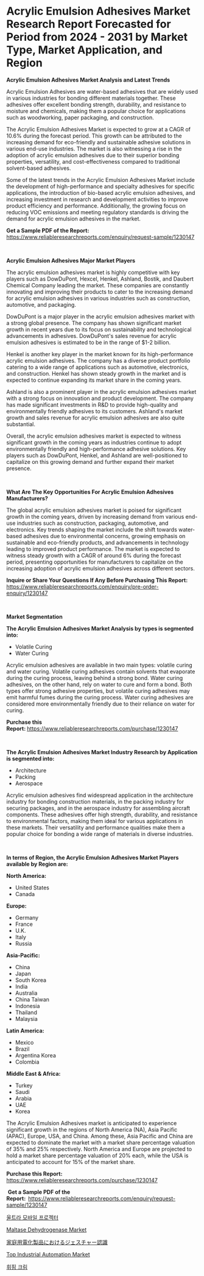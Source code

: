 <p><h1>Acrylic Emulsion Adhesives Market Research Report Forecasted for Period from 2024 -  2031 by Market Type, Market Application, and Region</h1></p><p><strong>Acrylic Emulsion Adhesives Market Analysis and Latest Trends</strong></p>
<p><p>Acrylic Emulsion Adhesives are water-based adhesives that are widely used in various industries for bonding different materials together. These adhesives offer excellent bonding strength, durability, and resistance to moisture and chemicals, making them a popular choice for applications such as woodworking, paper packaging, and construction.</p><p>The Acrylic Emulsion Adhesives Market is expected to grow at a CAGR of 10.6% during the forecast period. This growth can be attributed to the increasing demand for eco-friendly and sustainable adhesive solutions in various end-use industries. The market is also witnessing a rise in the adoption of acrylic emulsion adhesives due to their superior bonding properties, versatility, and cost-effectiveness compared to traditional solvent-based adhesives.</p><p>Some of the latest trends in the Acrylic Emulsion Adhesives Market include the development of high-performance and specialty adhesives for specific applications, the introduction of bio-based acrylic emulsion adhesives, and increasing investment in research and development activities to improve product efficiency and performance. Additionally, the growing focus on reducing VOC emissions and meeting regulatory standards is driving the demand for acrylic emulsion adhesives in the market.</p></p>
<p><strong>Get a Sample PDF of the Report:&nbsp;</strong> <a href="https://www.reliableresearchreports.com/enquiry/request-sample/1230147">https://www.reliableresearchreports.com/enquiry/request-sample/1230147</a></p>
<p>&nbsp;</p>
<p><strong>Acrylic Emulsion Adhesives Major Market Players</strong></p>
<p><p>The acrylic emulsion adhesives market is highly competitive with key players such as DowDuPont, Hexcel, Henkel, Ashland, Bostik, and Daubert Chemical Company leading the market. These companies are constantly innovating and improving their products to cater to the increasing demand for acrylic emulsion adhesives in various industries such as construction, automotive, and packaging.</p><p>DowDuPont is a major player in the acrylic emulsion adhesives market with a strong global presence. The company has shown significant market growth in recent years due to its focus on sustainability and technological advancements in adhesives. DowDuPont's sales revenue for acrylic emulsion adhesives is estimated to be in the range of $1-2 billion.</p><p>Henkel is another key player in the market known for its high-performance acrylic emulsion adhesives. The company has a diverse product portfolio catering to a wide range of applications such as automotive, electronics, and construction. Henkel has shown steady growth in the market and is expected to continue expanding its market share in the coming years.</p><p>Ashland is also a prominent player in the acrylic emulsion adhesives market with a strong focus on innovation and product development. The company has made significant investments in R&D to provide high-quality and environmentally friendly adhesives to its customers. Ashland's market growth and sales revenue for acrylic emulsion adhesives are also quite substantial.</p><p>Overall, the acrylic emulsion adhesives market is expected to witness significant growth in the coming years as industries continue to adopt environmentally friendly and high-performance adhesive solutions. Key players such as DowDuPont, Henkel, and Ashland are well-positioned to capitalize on this growing demand and further expand their market presence.</p></p>
<p>&nbsp;</p>
<p><strong>What Are The Key Opportunities For Acrylic Emulsion Adhesives Manufacturers?</strong></p>
<p><p>The global acrylic emulsion adhesives market is poised for significant growth in the coming years, driven by increasing demand from various end-use industries such as construction, packaging, automotive, and electronics. Key trends shaping the market include the shift towards water-based adhesives due to environmental concerns, growing emphasis on sustainable and eco-friendly products, and advancements in technology leading to improved product performance. The market is expected to witness steady growth with a CAGR of around 6% during the forecast period, presenting opportunities for manufacturers to capitalize on the increasing adoption of acrylic emulsion adhesives across different sectors.</p></p>
<p><strong>Inquire or Share Your Questions If Any Before Purchasing This Report:</strong> <a href="https://www.reliableresearchreports.com/enquiry/pre-order-enquiry/1230147">https://www.reliableresearchreports.com/enquiry/pre-order-enquiry/1230147</a></p>
<p>&nbsp;</p>
<p><strong>Market Segmentation</strong></p>
<p><strong>The Acrylic Emulsion Adhesives Market Analysis by types is segmented into:</strong></p>
<p><ul><li>Volatile Curing</li><li>Water Curing</li></ul></p>
<p><p>Acrylic emulsion adhesives are available in two main types: volatile curing and water curing. Volatile curing adhesives contain solvents that evaporate during the curing process, leaving behind a strong bond. Water curing adhesives, on the other hand, rely on water to cure and form a bond. Both types offer strong adhesive properties, but volatile curing adhesives may emit harmful fumes during the curing process. Water curing adhesives are considered more environmentally friendly due to their reliance on water for curing.</p></p>
<p><strong>Purchase this Report:&nbsp;</strong><a href="https://www.reliableresearchreports.com/purchase/1230147">https://www.reliableresearchreports.com/purchase/1230147</a></p>
<p>&nbsp;</p>
<p><strong>The Acrylic Emulsion Adhesives Market Industry Research by Application is segmented into:</strong></p>
<p><ul><li>Architecture</li><li>Packing</li><li>Aerospace</li></ul></p>
<p><p>Acrylic emulsion adhesives find widespread application in the architecture industry for bonding construction materials, in the packing industry for securing packages, and in the aerospace industry for assembling aircraft components. These adhesives offer high strength, durability, and resistance to environmental factors, making them ideal for various applications in these markets. Their versatility and performance qualities make them a popular choice for bonding a wide range of materials in diverse industries.</p></p>
<p>&nbsp;</p>
<p><strong>In terms of Region, the Acrylic Emulsion Adhesives Market Players available by Region are:</strong></p>
<p>
    <p> <strong> North America: </strong>
        <ul>
            <li>United States</li>
            <li>Canada</li>
        </ul>
        </p> 
    <p> <strong> Europe: </strong>
        <ul>
            <li>Germany</li>
            <li>France</li>
            <li>U.K.</li>
            <li>Italy</li>
            <li>Russia</li>
        </ul>
        </p> 
    <p> <strong> Asia-Pacific: </strong>
        <ul>
            <li>China</li>
            <li>Japan</li>
            <li>South Korea</li>
            <li>India</li>
            <li>Australia</li>
            <li>China Taiwan</li>
            <li>Indonesia</li>
            <li>Thailand</li>
            <li>Malaysia</li>
        </ul>
        </p> 
    <p> <strong> Latin America: </strong>
        <ul>
            <li>Mexico</li>
            <li>Brazil</li>
            <li>Argentina Korea</li>
            <li>Colombia</li>
        </ul>
        </p> 
    <p> <strong> Middle East & Africa: </strong>
        <ul>
            <li>Turkey</li>
            <li>Saudi</li>
            <li>Arabia</li>
            <li>UAE</li>
            <li>Korea</li>
        </ul>
    </p>
    </p>
<p><p>The Acrylic Emulsion Adhesives market is anticipated to experience significant growth in the regions of North America (NA), Asia Pacific (APAC), Europe, USA, and China. Among these, Asia Pacific and China are expected to dominate the market with a market share percentage valuation of 35% and 25% respectively. North America and Europe are projected to hold a market share percentage valuation of 20% each, while the USA is anticipated to account for 15% of the market share.</p></p>
<p><strong>Purchase this Report: </strong><a href="https://www.reliableresearchreports.com/purchase/1230147">https://www.reliableresearchreports.com/purchase/1230147</a></p>
<p>&nbsp;<strong>Get a Sample PDF of the Report:&nbsp;&nbsp;</strong><a href="https://www.reliableresearchreports.com/enquiry/request-sample/1230147">https://www.reliableresearchreports.com/enquiry/request-sample/1230147</a></p>
<p><strong></strong></p>
<p><p><a href="https://github.com/bunxhcci35271755/Market-Research-Report-List-1/blob/main/5315673768.md">울트라 모바일 프로젝터</a></p><p><a href="https://github.com/derrinmiltonellis35gcl/Market-Research-Report-List-1/blob/main/maltase-dehydrogenase-market.md">Maltase Dehydrogenase Market</a></p><p><a href="https://github.com/hwbcz413288296/Market-Research-Report-List-1/blob/main/86399711077.md">家庭用電化製品におけるジェスチャー認識</a></p><p><a href="https://issuu.com/reportprime-2/docs/top-industrial-automation-market-size-2030.pptx">Top Industrial Automation Market</a></p><p><a href="https://github.com/fredrickeglers/Market-Research-Report-List-1/blob/main/4015097769.md">휘핑 크림</a></p></p>